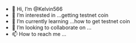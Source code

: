 - 👋 Hi, I’m @Kelvin566
- 👀 I’m interested in ...getting testnet coin
- 🌱 I’m currently learning ...how to get testnet coin
- 💞️ I’m looking to collaborate on ...
- 📫 How to reach me ...

<!---
Kelvin566/Kelvin566 is a ✨ special ✨ repository because its `README.md` (this file) appears on your GitHub profile.
You can click the Preview link to take a look at your changes.
--->
